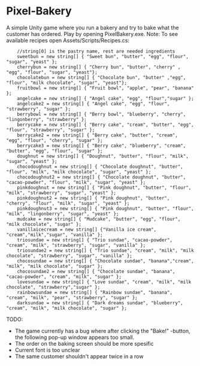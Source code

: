 # Pixel-Bakery
A simple Unity game where you run a bakery and try to bake what the customer has ordered. Play by opening PixelBakery.exe.
Note: To see available recipes open Assets/Scripts/Recipes.cs:

        //string[0] is the pastry name, rest are needed ingredients
        sweetbun = new string[] { "Sweet bun", "butter", "egg", "flour", "sugar", "yeast" };
        cherrybun = new string[] { "Cherry bun", "butter", "cherry" , "egg", "flour", "sugar", "yeast"};
        chocolatebun = new string[] { "Chocolate bun", "butter" ,"egg", "flour", "milk chocolate", "sugar", "yeast"};
        fruitbowl = new string[] { "Fruit bowl", "apple", "pear", "banana" };
        angelcake = new string[] { "Angel cake", "egg", "flour","sugar" };
        angelcake2 = new string[] { "Angel cake", "egg", "flour", "strawberry", "sugar" };
        berrybowl = new string[] { "Berry bowl", "blueberry", "cherry", "lingonberry", "strawberry" };
        berrycake = new string[] { "Berry cake", "cream", "butter", "egg", "flour", "strawberry", "sugar" };
        berrycake2 = new string[] { "Berry cake", "butter", "cream", "egg", "flour", "cherry", "sugar" };
        berrycake3 = new string[] { "Berry cake", "blueberry", "cream", "butter", "egg", "flour", "sugar" };
        doughnut = new string[] { "Doughnut", "butter", "flour", "milk", "sugar", "yeast" };
        chocodoughnut = new string[] { "Chocolate doughnut", "butter", "flour", "milk", "milk chocolate", "sugar", "yeast" };
        chocodoughnut2 = new string[] { "Chocolate doughnut", "butter", "cacao-powder", "flour", "milk", "sugar", "yeast" };
        pinkdoughnut = new string[] { "Pink doughnut", "butter", "flour", "milk", "strawberry", "sugar", "yeast" };
        pinkdoughnut2 = new string[] { "Pink doughnut", "butter", "cherry", "flour", "milk", "sugar", "yeast" };
        pinkdoughnut3 = new string[] { "Pink doughnut", "butter", "flour", "milk", "lingonberry", "sugar", "yeast" };
        mudcake = new string[] { "Mudcake", "butter", "egg", "flour", "milk chocolate", "sugar" };
        vanillaicecream = new string[] {"Vanilla ice cream", "cream","milk","sugar", "vanilla" };
        triosundae = new string[] { "Trio sundae", "cacao-powder", "cream", "milk", "strawberry", "sugar", "vanilla" };
        triosundae2 = new string[] { "Trio sundae", "cream", "milk", "milk chocolate", "strawberry", "sugar", "vanilla" };
        chocosundae = new string[] { "Chocolate sundae", "banana","cream", "milk", "milk chocolate", "sugar" };
        chocosundae2 = new string[] { "Chocolate sundae", "banana", "cacao-powder", "cream", "milk", "sugar" };
        lovesundae = new string[] { "Love sundae", "cream", "milk", "milk chocolate", "strawberry","sugar" };
        rainbowsundae = new string[] { "Rainbow sundae", "banana", "cream", "milk", "pear", "strawberry", "sugar" };
        darksundae = new string[] { "Dark dreams sundae", "blueberry", "cream", "milk", "milk chocolate", "sugar" };

TODO:
- The game currently has a bug where after clicking the "Bake!" -button, the following pop-up window appears too small.
- The order on the baking screen should be more spesific
- Current font is too unclear
- The same customer shouldn't appear twice in a row
